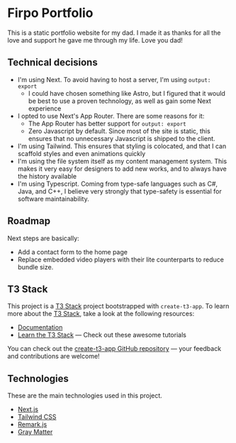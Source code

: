 # Firpo Portfolio

This is a static portfolio website for my dad. I made it as thanks for all the love and support he gave me through my life. Love you dad!

## Technical decisions

- I'm using Next. To avoid having to host a server, I'm using ```output: export```
  - I could have chosen something like Astro, but I figured that it would be best to use a proven technology, as well as gain some Next experience
- I opted to use Next's App Router. There are some reasons for it:
  - The App Router has better support for ```output: export```
  - Zero Javascript by default. Since most of the site is static, this ensures that no unnecessary Javascript is shipped to the client.
- I'm using Tailwind. This ensures that styling is colocated, and that I can scaffold styles and even animations quickly
- I'm using the file system itself as my content management system. This makes it very easy for designers to add new works, and to always have the history available
- I'm using Typescript. Coming from type-safe languages such as C#, Java, and C++, I believe very strongly that type-safety is essential for software maintainability.

## Roadmap
Next steps are basically:
- Add a contact form to the home page
- Replace embedded video players with their lite counterparts to reduce bundle size.

## T3 Stack

This project is a [T3 Stack](https://create.t3.gg/) project bootstrapped with `create-t3-app`.
To learn more about the [T3 Stack](https://create.t3.gg/), take a look at the following resources:

- [Documentation](https://create.t3.gg/)
- [Learn the T3 Stack](https://create.t3.gg/en/faq#what-learning-resources-are-currently-available) — Check out these awesome tutorials

You can check out the [create-t3-app GitHub repository](https://github.com/t3-oss/create-t3-app) — your feedback and contributions are welcome!

## Technologies

These are the main technologies used in this project.

- [Next.js](https://nextjs.org)
- [Tailwind CSS](https://tailwindcss.com)
- [Remark.js](https://github.com/remarkjs)
- [Gray Matter](https://github.com/jonschlinkert/gray-matter)


